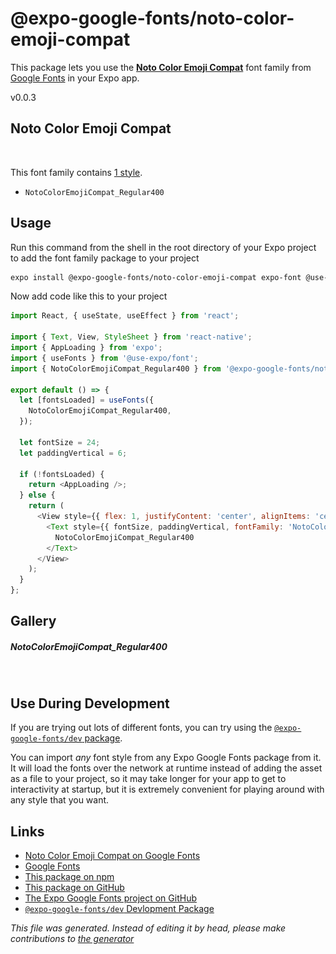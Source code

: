 # @expo-google-fonts/noto-color-emoji-compat

This package lets you use the [**Noto Color Emoji Compat**](https://fonts.google.com/specimen/Noto+Color+Emoji+Compat) font family from [Google Fonts](https://fonts.google.com/) in your Expo app.

v0.0.3

## Noto Color Emoji Compat

![Noto Color Emoji Compat](./font-family.png)

This font family contains [1 style](#gallery).

- `NotoColorEmojiCompat_Regular400`

## Usage

Run this command from the shell in the root directory of your Expo project to add the font family package to your project
```sh
expo install @expo-google-fonts/noto-color-emoji-compat expo-font @use-expo/font
```

Now add code like this to your project
```js
import React, { useState, useEffect } from 'react';

import { Text, View, StyleSheet } from 'react-native';
import { AppLoading } from 'expo';
import { useFonts } from '@use-expo/font';
import { NotoColorEmojiCompat_Regular400 } from '@expo-google-fonts/noto-color-emoji-compat';

export default () => {
  let [fontsLoaded] = useFonts({
    NotoColorEmojiCompat_Regular400,
  });

  let fontSize = 24;
  let paddingVertical = 6;

  if (!fontsLoaded) {
    return <AppLoading />;
  } else {
    return (
      <View style={{ flex: 1, justifyContent: 'center', alignItems: 'center' }}>
        <Text style={{ fontSize, paddingVertical, fontFamily: 'NotoColorEmojiCompat_Regular400' }}>
          NotoColorEmojiCompat_Regular400
        </Text>
      </View>
    );
  }
};

```

## Gallery

##### NotoColorEmojiCompat_Regular400
![NotoColorEmojiCompat_Regular400](./975e5d89d39fa5ce6e443f0acba2d714cdff5675202a3ce66012c61a5fec1698.ttf.png)


## Use During Development

If you are trying out lots of different fonts, you can try using the [`@expo-google-fonts/dev` package](https://github.com/expo/google-fonts/tree/master/font-packages/dev#readme).

You can import *any* font style from any Expo Google Fonts package from it. It will load the fonts
over the network at runtime instead of adding the asset as a file to your project, so it may take longer
for your app to get to interactivity at startup, but it is extremely convenient
for playing around with any style that you want.

## Links

- [Noto Color Emoji Compat on Google Fonts](https://fonts.google.com/specimen/Noto+Color+Emoji+Compat)
- [Google Fonts](https://fonts.google.com/)
- [This package on npm](https://www.npmjs.com/package/@expo-google-fonts/noto-color-emoji-compat)
- [This package on GitHub](https://github.com/expo/google-fonts/tree/master/font-packages/noto-color-emoji-compat)
- [The Expo Google Fonts project on GitHub](https://github.com/expo/google-fonts)
- [`@expo-google-fonts/dev` Devlopment Package](https://github.com/expo/google-fonts/tree/master/font-packages/dev)


*This file was generated. Instead of editing it by head, please make contributions to [the generator](https://github.com/expo/google-fonts/tree/master/packages/generator)*
